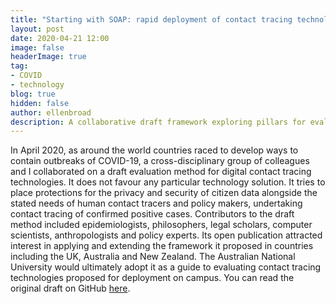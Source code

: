 ```yaml
---
title: "Starting with SOAP: rapid deployment of contact tracing technologies in a pandemic"
layout: post
date: 2020-04-21 12:00
image: false
headerImage: true
tag:
- COVID
- technology
blog: true
hidden: false
author: ellenbroad
description: A collaborative draft framework exploring pillars for evaluating contact tracing technologies
---
```


In April 2020, as around the world countries raced to develop ways to contain outbreaks of COVID-19, a cross-disciplinary group of colleagues and I collaborated on a draft evaluation method for digital contact tracing technologies. It does not favour any particular technology solution. It tries to place protections for the privacy and security of citizen data alongside the stated needs of human contact tracers and policy makers, undertaking contact tracing of confirmed positive cases. Contributors to the draft method included epidemiologists, philosophers, legal scholars, computer scientists, anthropologists and policy experts. Its open publication attracted interest in applying and extending the framework it proposed in countries including the UK, Australia and New Zealand. The Australian National University would ultimately adopt it as a guide to evaluating contact tracing technologies proposed for deployment on campus. You can read the original draft on GitHub [here](https://github.com/anu-act-health-covid19-support/SOAP-evaluation/blob/master/SOAP%20method%20for%20evaluating%20contact%20tracing_for%20publication.pdf). 
